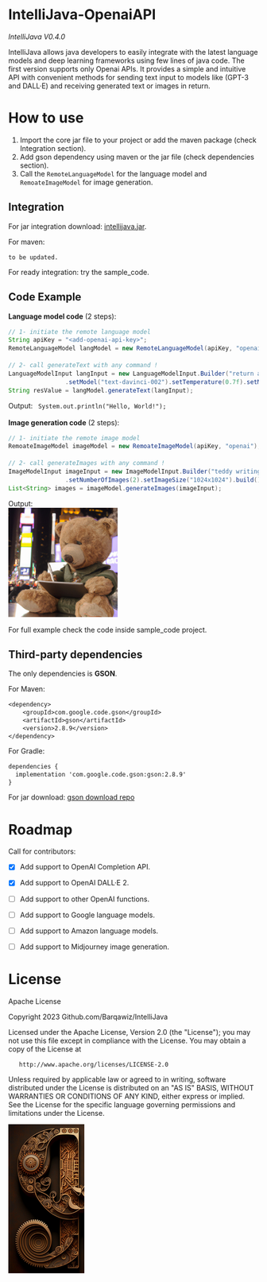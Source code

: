# IntelliJava-OpenaiAPI
*IntelliJava V0.4.0*

IntelliJava allows java developers to easily integrate with the latest language models and deep learning frameworks using few lines of java code.
The first version supports only Openai APIs. It provides a simple and intuitive API with convenient methods for sending text input to models like (GPT-3 and DALL·E) and receiving generated text or images in return.


# How to use
1. Import the core jar file to your project or add the maven package (check Integration section).
2. Add gson dependency using maven or the jar file (check dependencies section).
3. Call the ``RemoteLanguageModel`` for the language model and ``RemoateImageModel`` for image generation.

## Integration

For jar integration download:
[intellijava.jar](https://insta-answer-public.s3.amazonaws.com/opensource/IntelliJava/version0.3/com.intellijava.core-0.3.jar).

For maven:
```
to be updated.
```

For ready integration: try the sample_code.

## Code Example
**Language model code** (2 steps):
```java
// 1- initiate the remote language model 
String apiKey = "<add-openai-api-key>";
RemoteLanguageModel langModel = new RemoteLanguageModel(apiKey, "openai");

// 2- call generateText with any command !
LanguageModelInput langInput = new LanguageModelInput.Builder("return a java code that says hello world")
                .setModel("text-davinci-002").setTemperature(0.7f).setMaxTokens(50).build();
String resValue = langModel.generateText(langInput);
```
Output:
``` System.out.println("Hello, World!");```<br><br>
**Image generation code** (2 steps):
```java
// 1- initiate the remote image model 
RemoateImageModel imageModel = new RemoateImageModel(apiKey, "openai");

// 2- call generateImages with any command !
ImageModelInput imageInput = new ImageModelInput.Builder("teddy writing a blog in times square")
                .setNumberOfImages(2).setImageSize("1024x1024").build();
List<String> images = imageModel.generateImages(imageInput);
```
Output:<br>
<img src="images/response_image.png" height="220px">

For full example check the code inside sample_code project.

## Third-party dependencies
The only dependencies is **GSON**.

For Maven:
```
<dependency>
    <groupId>com.google.code.gson</groupId>
    <artifactId>gson</artifactId>
    <version>2.8.9</version>
</dependency>
```

For Gradle:
```
dependencies {
  implementation 'com.google.code.gson:gson:2.8.9'
}
```

For jar download:
[gson download repo](https://search.maven.org/artifact/com.google.code.gson/gson/2.8.9/jar)


# Roadmap
Call for contributors:
- [x] Add support to OpenAI Completion API.
- [x] Add support to OpenAI DALL·E 2.
- [ ] Add support to other OpenAI functions.
- [ ] Add support to Google language models.
- [ ] Add support to Amazon language models.
- [ ] Add support to Midjourney image generation.


# License
Apache License

Copyright 2023 Github.com/Barqawiz/IntelliJava

   Licensed under the Apache License, Version 2.0 (the "License");
   you may not use this file except in compliance with the License.
   You may obtain a copy of the License at

       http://www.apache.org/licenses/LICENSE-2.0

   Unless required by applicable law or agreed to in writing, software
   distributed under the License is distributed on an "AS IS" BASIS,
   WITHOUT WARRANTIES OR CONDITIONS OF ANY KIND, either express or implied.
   See the License for the specific language governing permissions and
   limitations under the License.

<img src="images/IntelliJava_logo.png" height="300px">
